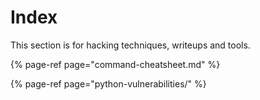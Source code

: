 # Index

This section is for hacking techniques, writeups and tools.

{% page-ref page="command-cheatsheet.md" %}

{% page-ref page="python-vulnerabilities/" %}



